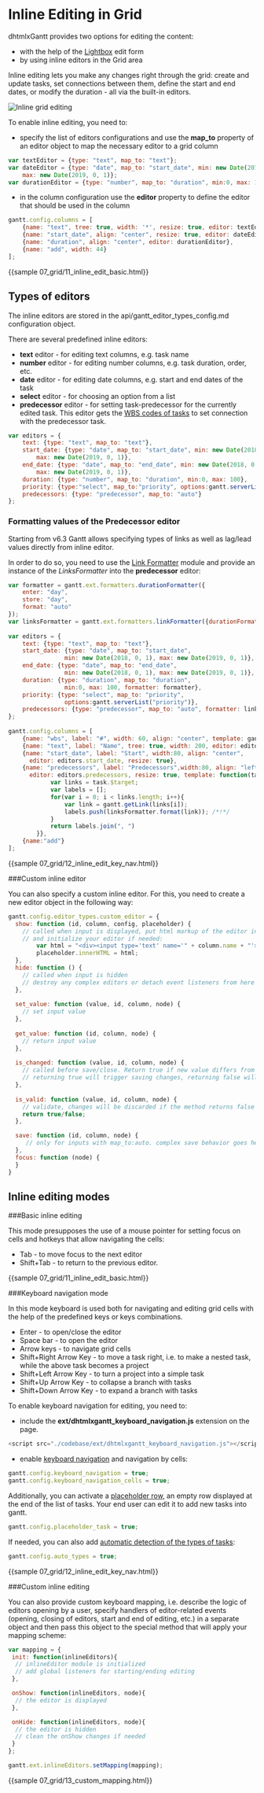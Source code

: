 Inline Editing in Grid
======================

dhtmlxGantt provides two options for editing the content:

- with the help of the [Lightbox](desktop/default_edit_form.md) edit form
- by using inline editors in the Grid area

Inline editing lets you make any changes right through the grid: create and update tasks, set connections between them, define the start and end dates, or modify the duration - all via the built-in editors.

![Inline grid editing](desktop/inline_grid_editing.png)

To enable inline editing, you need to:

- specify the list of editors configurations and use the **map_to** property of an editor object to map the necessary editor to a grid column

~~~js
var textEditor = {type: "text", map_to: "text"};
var dateEditor = {type: "date", map_to: "start_date", min: new Date(2018, 0, 1), 
	max: new Date(2019, 0, 1)};
var durationEditor = {type: "number", map_to: "duration", min:0, max: 100};
~~~

- in the column configuration use the **editor** property to define the editor that should be used in the column

~~~js
gantt.config.columns = [
	{name: "text", tree: true, width: '*', resize: true, editor: textEditor},
	{name: "start_date", align: "center", resize: true, editor: dateEditor},
	{name: "duration", align: "center", editor: durationEditor},
	{name: "add", width: 44}
];
~~~

{{sample  07_grid/11_inline_edit_basic.html}}

Types of editors
------------------

The inline editors are stored in the api/gantt_editor_types_config.md configuration object.

There are several predefined inline editors:

- **text** editor - for editing text columns, e.g. task name
- **number** editor - for editing number columns, e.g. task duration, order, etc.
- **date** editor - for editing date columns, e.g. start and end dates of the task
- **select** editor - for choosing an option from a list
- **predecessor** editor - for setting task-predecessor for the currently edited task. This editor gets the [WBS codes of tasks](desktop/specifying_columns.md#wbscode) to set connection with the predecessor task.

~~~js
var editors = {
	text: {type: "text", map_to: "text"},
	start_date: {type: "date", map_to: "start_date", min: new Date(2018, 0, 1), 
    	max: new Date(2019, 0, 1)},
	end_date: {type: "date", map_to: "end_date", min: new Date(2018, 0, 1), 
    	max: new Date(2019, 0, 1)},
	duration: {type: "number", map_to: "duration", min:0, max: 100},
	priority: {type:"select", map_to:"priority", options:gantt.serverList("priority")},
	predecessors: {type: "predecessor", map_to: "auto"}
};
~~~

<h3 id="linkformatter">Formatting values of the Predecessor editor</h3>

Starting from v6.3 Gantt allows specifying types of links as well as lag/lead values directly from inline editor. 

In order to do so, you need to use the [Link Formatter](desktop/formatters_ext.md#linkformatter) module and provide an instance of the *LinksFormatter* into the **predecessor** editor:

~~~js
var formatter = gantt.ext.formatters.durationFormatter({
    enter: "day", 
    store: "day", 
    format: "auto"
});
var linksFormatter = gantt.ext.formatters.linkFormatter({durationFormatter: formatter});
 
var editors = {
    text: {type: "text", map_to: "text"},
    start_date: {type: "date", map_to: "start_date", 
                min: new Date(2018, 0, 1), max: new Date(2019, 0, 1)},
    end_date: {type: "date", map_to: "end_date", 
                min: new Date(2018, 0, 1), max: new Date(2019, 0, 1)},
    duration: {type: "duration", map_to: "duration", 
                min:0, max: 100, formatter: formatter},
    priority: {type: "select", map_to: "priority", 
                options:gantt.serverList("priority")},
    predecessors: {type: "predecessor", map_to: "auto", formatter: linksFormatter} /*!*/
};
 
gantt.config.columns = [
    {name: "wbs", label: "#", width: 60, align: "center", template: gantt.getWBSCode},
    {name: "text", label: "Name", tree: true, width: 200, editor: editors.text, resize: true},
    {name: "start_date", label: "Start", width:80, align: "center", 
      editor: editors.start_date, resize: true},
    {name: "predecessors", label: "Predecessors",width:80, align: "left", 
      editor: editors.predecessors, resize: true, template: function(task){
            var links = task.$target;
            var labels = [];
            for(var i = 0; i < links.length; i++){
                var link = gantt.getLink(links[i]);
                labels.push(linksFormatter.format(link)); /*!*/
            }
            return labels.join(", ")
        }},
    {name:"add"}
];
~~~

{{sample 07_grid/12_inline_edit_key_nav.html}}

###Custom inline editor

You can also specify a custom inline editor. For this, you need to create a new editor object in the following way:

~~~js
gantt.config.editor_types.custom_editor = {
  show: function (id, column, config, placeholder) {
    // called when input is displayed, put html markup of the editor into placeholder 
    // and initialize your editor if needed:
       	var html = "<div><input type='text' name='" + column.name + "'></div>";
   		placeholder.innerHTML = html;
  },
  hide: function () {
    // called when input is hidden 
    // destroy any complex editors or detach event listeners from here
  },
  
  set_value: function (value, id, column, node) {
    // set input value
  },
  
  get_value: function (id, column, node) {
    // return input value
  },
  
  is_changed: function (value, id, column, node) {
    // called before save/close. Return true if new value differs from the original one
    // returning true will trigger saving changes, returning false will skip saving 
  },
  
  is_valid: function (value, id, column, node) {
    // validate, changes will be discarded if the method returns false
    return true/false;
  },

  save: function (id, column, node) {
     // only for inputs with map_to:auto. complex save behavior goes here
  },
  focus: function (node) {
  }
}
~~~


Inline editing modes
-----------------------

###Basic inline editing 

This mode presupposes the use of a mouse pointer for setting focus on cells and hotkeys that allow navigating the cells: 

- Tab - to move focus to the next editor
- Shift+Tab - to return to the previous editor.

{{sample 07_grid/11_inline_edit_basic.html}}

###Keyboard navigation mode

In this mode keyboard is used both for navigating and editing grid cells with the help of the predefined keys or keys combinations.

- Enter - to open/close the editor
- Space bar - to open the editor
- Arrow keys - to navigate grid cells
- Shift+Right Arrow Key - to move a task right, i.e. to make a nested task, while the above task becomes a project
- Shift+Left Arrow Key - to turn a project into a simple task
- Shift+Up Arrow Key - to collapse a branch with tasks
- Shift+Down Arrow Key - to expand a branch with tasks
 
To enable keyboard navigation for editing, you need to:

- include the **ext/dhtmlxgantt_keyboard_navigation.js** extension on the page.

~~~js
<script src="./codebase/ext/dhtmlxgantt_keyboard_navigation.js"></script>
~~~

- enable [keyboard navigation](desktop/keyboard_navigation.md) and navigation by cells:

~~~js
gantt.config.keyboard_navigation = true;
gantt.config.keyboard_navigation_cells = true;
~~~

Additionally, you can activate a [placeholder row](api/gantt_placeholder_task_config.md), an empty row displayed at the end of the list of tasks. Your end user can edit it to add new tasks into gantt.

~~~js
gantt.config.placeholder_task = true;
~~~

If needed, you can also add [automatic detection of the types of tasks](api/gantt_auto_types_config.md):

~~~js
gantt.config.auto_types = true;
~~~


{{sample 07_grid/12_inline_edit_key_nav.html}}

###Custom inline editing

You can also provide custom keyboard mapping, i.e. describe the logic of editors opening by a user, specify handlers of editor-related events (opening, closing of editors, start and end of editing, etc.)
in a separate object and then pass this object to the special method that will apply your mapping scheme:

~~~js
var mapping = {
 init: function(inlineEditors){
  // inlineEditor module is initialized
  // add global listeners for starting/ending editing
 },

 onShow: function(inlineEditors, node){
  // the editor is displayed
 },

 onHide: function(inlineEditors, node){
  // the editor is hidden
  // clean the onShow changes if needed
 }
};

gantt.ext.inlineEditors.setMapping(mapping);
~~~

{{sample 07_grid/13_custom_mapping.html}}


